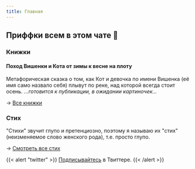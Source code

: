 ```yaml
---
title: Главная
---
```


## Приффки всем в этом чате 👋


### Книжки

#### Поход Вишенки и Кота от зимы к весне на плоту
Метафорическая сказка о том, как Кот и девочка по имени Вишенка (её имя само назвало себя) плывут по реке, над которой всегда стоит осень.
*...готовится к публикации, в ожидании картиночек...*

→ [Все книжки](./books)

### Стих

"Стихи" звучит глупо и претенциозно, поэтому я называю их "стих" (неизменяемое слово женского рода), т.е. просто глупо. 

→ [Смотреть все стих](./poems)

{{< alert "twitter" >}}
[Подписывайтесь](https://twitter.com/danipolony) в Твиттере.
{{< /alert >}}